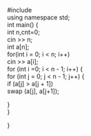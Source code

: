 \#include <iostream>  
using namespace std;  
int main() {  
int n,cnt=0;  
cin >> n;  
int a[n];  
for(int i = 0; i < n; i++)  
cin >> a[i];  
for (int i =0; i < n - 1; i++) {  
for (int j = 0; j < n - 1; j++) {  
if (a[j] > a[j + 1])  
swap (a[j], a[j+1]);  
  
}  
}  

}